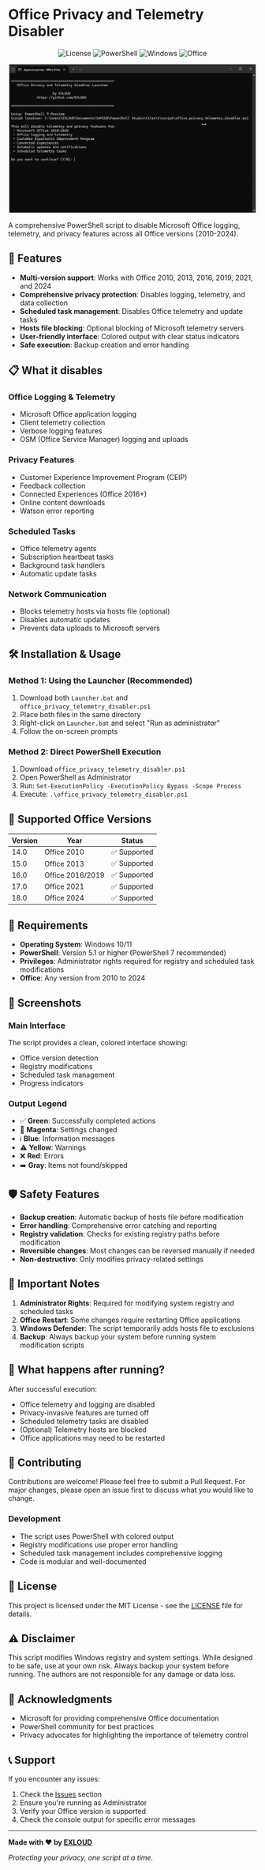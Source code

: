 # Office Privacy and Telemetry Disabler

<div align="center">

![License](https://img.shields.io/badge/license-MIT-blue.svg)
![PowerShell](https://img.shields.io/badge/PowerShell-5.1%2B-blue.svg)
![Windows](https://img.shields.io/badge/Windows-10%2F11-blue.svg)
![Office](https://img.shields.io/badge/Office-2010--2024-orange.svg)

<img src="./assets/preview.gif" alt="Preview" width="500" height="300">
</div>

A comprehensive PowerShell script to disable Microsoft Office logging, telemetry, and privacy features across all Office versions (2010-2024).

## 🚀 Features

- **Multi-version support**: Works with Office 2010, 2013, 2016, 2019, 2021, and 2024
- **Comprehensive privacy protection**: Disables logging, telemetry, and data collection
- **Scheduled task management**: Disables Office telemetry and update tasks
- **Hosts file blocking**: Optional blocking of Microsoft telemetry servers
- **User-friendly interface**: Colored output with clear status indicators
- **Safe execution**: Backup creation and error handling

## 📋 What it disables

### Office Logging & Telemetry
- Microsoft Office application logging
- Client telemetry collection
- Verbose logging features
- OSM (Office Service Manager) logging and uploads

### Privacy Features
- Customer Experience Improvement Program (CEIP)
- Feedback collection
- Connected Experiences (Office 2016+)
- Online content downloads
- Watson error reporting

### Scheduled Tasks
- Office telemetry agents
- Subscription heartbeat tasks
- Background task handlers
- Automatic update tasks

### Network Communication
- Blocks telemetry hosts via hosts file (optional)
- Disables automatic updates
- Prevents data uploads to Microsoft servers

## 🛠️ Installation & Usage

### Method 1: Using the Launcher (Recommended)
1. Download both `Launcher.bat` and `office_privacy_telemetry_disabler.ps1`
2. Place both files in the same directory
3. Right-click on `Launcher.bat` and select "Run as administrator"
4. Follow the on-screen prompts

### Method 2: Direct PowerShell Execution
1. Download `office_privacy_telemetry_disabler.ps1`
2. Open PowerShell as Administrator
3. Run: `Set-ExecutionPolicy -ExecutionPolicy Bypass -Scope Process`
4. Execute: `.\office_privacy_telemetry_disabler.ps1`

## 🎯 Supported Office Versions

| Version | Year | Status |
|---------|------|--------|
| 14.0 | Office 2010 | ✅ Supported |
| 15.0 | Office 2013 | ✅ Supported |
| 16.0 | Office 2016/2019 | ✅ Supported |
| 17.0 | Office 2021 | ✅ Supported |
| 18.0 | Office 2024 | ✅ Supported |

## 🔧 Requirements

- **Operating System**: Windows 10/11
- **PowerShell**: Version 5.1 or higher (PowerShell 7 recommended)
- **Privileges**: Administrator rights required for registry and scheduled task modifications
- **Office**: Any version from 2010 to 2024

## 📸 Screenshots

### Main Interface
The script provides a clean, colored interface showing:
- Office version detection
- Registry modifications
- Scheduled task management
- Progress indicators

### Output Legend
- ✅ **Green**: Successfully completed actions
- 🔄 **Magenta**: Settings changed
- ℹ️ **Blue**: Information messages
- ⚠️ **Yellow**: Warnings
- ❌ **Red**: Errors
- ➡️ **Gray**: Items not found/skipped

## 🛡️ Safety Features

- **Backup creation**: Automatic backup of hosts file before modification
- **Error handling**: Comprehensive error catching and reporting
- **Registry validation**: Checks for existing registry paths before modification
- **Reversible changes**: Most changes can be reversed manually if needed
- **Non-destructive**: Only modifies privacy-related settings

## 🚨 Important Notes

1. **Administrator Rights**: Required for modifying system registry and scheduled tasks
2. **Office Restart**: Some changes require restarting Office applications
3. **Windows Defender**: The script temporarily adds hosts file to exclusions
4. **Backup**: Always backup your system before running system modification scripts

## 🔄 What happens after running?

After successful execution:
- Office telemetry and logging are disabled
- Privacy-invasive features are turned off
- Scheduled telemetry tasks are disabled
- (Optional) Telemetry hosts are blocked
- Office applications may need to be restarted

## 🤝 Contributing

Contributions are welcome! Please feel free to submit a Pull Request. For major changes, please open an issue first to discuss what you would like to change.

### Development
- The script uses PowerShell with colored output
- Registry modifications use proper error handling
- Scheduled task management includes comprehensive logging
- Code is modular and well-documented

## 📜 License

This project is licensed under the MIT License - see the [LICENSE](LICENSE) file for details.

## ⚠️ Disclaimer

This script modifies Windows registry and system settings. While designed to be safe, use at your own risk. Always backup your system before running. The authors are not responsible for any damage or data loss.

## 🙏 Acknowledgments

- Microsoft for providing comprehensive Office documentation
- PowerShell community for best practices
- Privacy advocates for highlighting the importance of telemetry control

## 📞 Support

If you encounter any issues:
1. Check the [Issues](../../issues) section
2. Ensure you're running as Administrator
3. Verify your Office version is supported
4. Check the console output for specific error messages

---

**Made with ❤️ by [EXLOUD](https://github.com/EXLOUD)**

*Protecting your privacy, one script at a time.*
